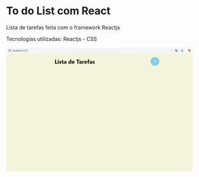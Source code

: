# To do List com React
 Lista de tarefas feita com o framework Reactjs

 Tecnologias utilizadas: Reactjs - CSS

 ![todogif](https://github.com/thelastklein/To-do-List-com-React/blob/main/todo/src/todogif.gif) 

